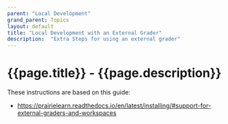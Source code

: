 ```yaml
---
parent: "Local Development"
grand_parent: Topics
layout: default
title: "Local Development with an External Grader"
description:  "Extra Steps for using an external grader"
---
```



# {{page.title}} - {{page.description}}


These instructions are based on this guide:
* <https://prairielearn.readthedocs.io/en/latest/installing/#support-for-external-graders-and-workspaces>
